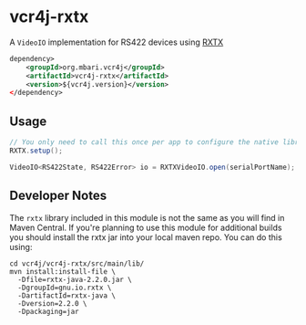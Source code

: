 # vcr4j-rxtx

A `VideoIO` implementation for RS422 devices using [RXTX](https://github.com/rxtx/rxtx)

```xml
dependency>
    <groupId>org.mbari.vcr4j</groupId>
    <artifactId>vcr4j-rxtx</artifactId>
    <version>${vcr4j.version}</version>
</dependency>
```


## Usage

```java
// You only need to call this once per app to configure the native libraries
RXTX.setup(); 

VideoIO<RS422State, RS422Error> io = RXTXVideoIO.open(serialPortName);
```

## Developer Notes

The `rxtx` library included in this module is not the same as you will find in Maven Central. If you're planning to use this module for additional builds you should install the rxtx jar into your local maven repo. You can do this using:

```
cd vcr4j/vcr4j-rxtx/src/main/lib/
mvn install:install-file \
  -Dfile=rxtx-java-2.2.0.jar \
  -DgroupId=gnu.io.rxtx \
  -DartifactId=rxtx-java \
  -Dversion=2.2.0 \
  -Dpackaging=jar
```